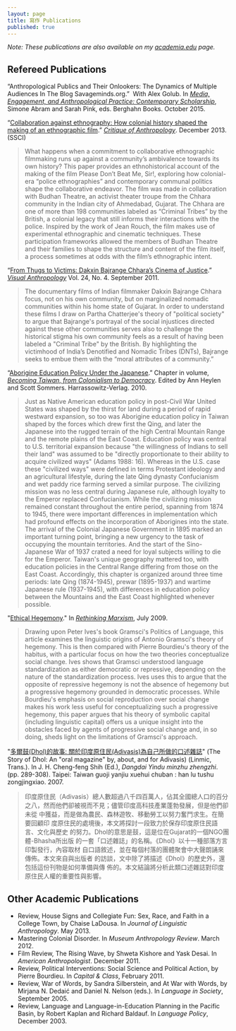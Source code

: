 ```yaml
---
layout: page
title: 寫作 Publications
published: true
---
```


*Note: These publications are also available on my [academia.edu](https://ndhu.academia.edu/KerimFriedman) page.*

## Refereed Publications

“Anthropological Publics and Their Onlookers: The Dynamics of Multiple Audiences In The Blog Savageminds.org.”  With Alex Golub. In *[Media, Engagement, and Anthropological Practice: Contemporary Scholarship](http://www.berghahnbooks.com/title.php?rowtag=PinkMedia)*, Simone Abram and Sarah Pink, eds. Berghahn Books. October 2015.

“[Collaboration against ethnography: How colonial history shaped the making of an ethnographic film](https://www.academia.edu/3648076/Collaboration_against_ethnography_How_colonial_history_shaped_the_making_of_an_ethnographic_film).” *[Critique of Anthropology](http://coa.sagepub.com/content/33/4/390.short)*. December 2013. (SSCI)
> What happens when a commitment to collaborative ethnographic filmmaking runs up against a community’s ambivalence towards its own history? This paper provides an ethnohistorical account of the making of the film Please Don’t Beat Me, Sir!, exploring how colonial-era “police ethnographies” and contemporary communal politics shape the collaborative endeavor. The film was made in collaboration with Budhan Theatre, an activist theater troupe from the Chhara community in the Indian city of Ahmedabad, Gujarat. The Chhara are one of more than 198 communities labeled as “Criminal Tribes” by the British, a colonial legacy that still informs their interactions with the police. Inspired by the work of Jean Rouch, the film makes use of experimental ethnographic and cinematic techniques. These participation frameworks allowed the members of Budhan Theatre and their families to shape the structure and content of the film itself, a process sometimes at odds with the film’s ethnographic intent.

“[From Thugs to Victims: Dakxin Bajrange Chhara’s Cinema of Justice](https://www.academia.edu/806631/From_Thugs_to_Victims_Dakxin_Bajrange_Chharas_Cinema_of_Justice).” *[Visual Anthropology](http://www.tandfonline.com/doi/pdf/10.1080/08949468.2011.583571)* Vol. 24, No. 4. September 2011.
> The documentary films of Indian filmmaker Dakxin Bajrange Chhara focus, not on his own community, but on marginalized nomadic communities within his home state of Gujarat. In order to understand these films I draw on Partha Chatterjee's theory of "political society" to argue that Bajrange's portrayal of the social injustices directed against these other communities serves also to challenge the historical stigma his own community feels as a result of having been labeled a "Criminal Tribe" by the British. By highlighting the victimhood of India’s Denotified and Nomadic Tribes (DNTs), Bajrange seeks to embue them with the “moral attributes of a community.”

“[Aborigine Education Policy Under the Japanese](https://www.academia.edu/806632/Entering_the_Mountains_to_Rule_the_Aborigines_Taiwanese_Aborigine_Education_and_the_Colonial_Encounter).” Chapter in volume, *[Becoming Taiwan, from Colonialism to Democracy](http://www.harrassowitz-verlag.de/title_3880.ahtml)*. Edited by Ann Heylen and Scott Sommers. Harrassowitz-Verlag. 2010.
> Just as Native American education policy in post-Civil War United States was shaped by the thirst for land during a period of rapid westward expansion, so too was Aborigine education policy in Taiwan shaped by the forces which drew first the Qing, and later the Japanese into the rugged terrain of the high Central Mountain Range and the remote plains of the East Coast. Education policy was central to U.S. territorial expansion because "the willingness of Indians to sell their land" was assumed to be "directly proportionate to their ability to acquire civilized ways" (Adams 1988: 16). Whereas in the U.S. case these "civilized ways" were defined in terms Protestant ideology and an agricultural lifestyle, during the late Qing dynasty Confucianism and wet paddy rice farming served a similar purpose. The civilizing mission was no less central during Japanese rule, although loyalty to the Emperor replaced Confucianism. While the civilizing mission remained constant throughout the entire period, spanning from 1874 to 1945, there were important differences in implementation which had profound effects on the incorporation of Aborigines into the state. The arrival of the Colonial Japanese Government in 1895 marked an important turning point, bringing a new urgency to the task of occupying the mountain territories. And the start of the Sino-Japanese War of 1937 crated a need for loyal subjects willing to die for the Emperor. Taiwan's unique geography mattered too, with education policies in the Central Range differing from those on the East Coast. Accordingly, this chapter is organized around three time periods: late Qing (1874-1945), prewar (1895-1937) and wartime Japanese rule (1937-1945), with differences in education policy between the Mountains and the East Coast highlighted whenever possible.

"[Ethical Hegemony](https://www.academia.edu/806628/Ethical_Hegemony)." In *[Rethinking Marxism](http://www.tandfonline.com/doi/abs/10.1080/08935690902955062)*, July 2009.
> Drawing upon Peter Ives's book Gramsci's Politics of Language, this article examines the linguistic origins of Antonio Gramsci's theory of hegemony. This is then compared with Pierre Bourdieu's theory of the habitus, with a particular focus on how the two theories conceptualize social change. Ives shows that Gramsci understood language standardization as either democratic or repressive, depending on the nature of the standardization process. Ives uses this to argue that the opposite of repressive hegemony is not the absence of hegemony but a progressive hegemony grounded in democratic processes. While Bourdieu's emphasis on social reproduction over social change makes his work less useful for conceptualizing such a progressive hegemony, this paper argues that his theory of symbolic capital (including linguistic capital) offers us a unique insight into the obstacles faced by agents of progressive social change and, in so doing, sheds light on the limitations of Gramsci's approach.

"[多爾鼓(Dhol)的故事: 關於印度原住民(Adivasis)為自己所做的口述雜誌](https://www.academia.edu/2406051/%E5%A4%9A%E7%88%BE%E9%BC%93_Dhol_%E7%9A%84%E6%95%85%E4%BA%8B_%E9%97%9C%E6%96%BC%E5%8D%B0%E5%BA%A6%E5%8E%9F%E4%BD%8F%E6%B0%91_Adivasis_%E7%82%BA%E8%87%AA%E5%B7%B1%E6%89%80%E5%81%9A%E7%9A%84%E5%8F%A3%E8%BF%B0%E9%9B%9C%E8%AA%8C)" (The Story of Dhol: An "oral magazine" by, about, and for Adivasis) (Linmic, Trans.). In J. H. Cheng-feng Shih (Ed.), *Dangdai Yindu minzhu zhengzhi*. (pp. 289-308). Taipei: Taiwan guoji yanjiu xuehui chuban : han lu tushu zongjingxiao. 2007.
> 印度原住民（Adivasis）總人數超過八千四百萬人，佔其全國總人口的百分之八，然而他們卻被視而不見；儘管印度高科技產業蓬勃發展，但是他們卻未從 中獲益，而是做為農民、森林遊牧、移動勞工以努力奮鬥求生。在簡要回顧印 度原住民的處境後，本文將探討一段致力於保存印度原住民語言、文化與歷史 的努力。Dhol的意思是鼓，這是位在Gujarat的一個NGO團體-Bhasha所出版 的一套「口述雜誌」的名稱。《Dhol》以十一種部落方言印製發行，內容取材 自口語敘述，並在每個村落的團體聚會中大聲朗誦來傳佈。本文來自與出版者 的訪談，文中除了將描述《Dhol》的歷史外，還包括這份刊物是如何準備與傳 佈的。本文結論將分析此類口述雜誌對印度原住民人權的重要性與影響。

## Other Academic Publications 
- Review, House Signs and Collegiate Fun: Sex, Race, and Faith in a College Town, by Chaise LaDousa. In *Journal of Linguistic Anthropology*. May 2013.
- Mastering Colonial Disorder. In *Museum Anthropology Review*. March 2012.
- Film Review, The Rising Wave, by Shweta Kishore and Yask Desai. In *American Anthropologist*. December 2011.
- Review, Political Interventions: Social Science and Political Action, by Pierre Bourdieu. In *Capital & Class*, February 2011.
- Review, War of Words, by Sandra Silberstein, and At War with Words, by Mirjana N. Dedaić and Daniel N. Nelson (eds.). In *Language in Society*, September 2005.
- Review, Language and Language-in-Education Planning in the Pacific Basin, by Robert Kaplan and Richard Baldauf. In *Language Policy*, December 2003.